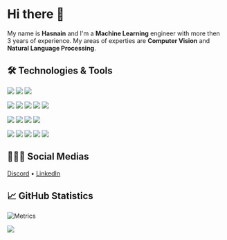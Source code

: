 # Hi there 👋
My name is **Hasnain** and I'm a **Machine Learning** engineer with more then 3 years of experience. My areas of experties are **Computer Vision** and **Natural Language Processing**.

## 🛠️ Technologies & Tools
![](https://img.shields.io/badge/OS-Windows-informational?style=flat&logo=windows&logoColor=white&color=d92929)
![](https://img.shields.io/badge/OS-Linux-informational?style=flat&logo=linux&logoColor=white&color=d92929)
![](https://img.shields.io/badge/OS-MacOS-informational?style=flat&logo=apple&logoColor=white&color=d92929)

![](https://img.shields.io/badge/Environment-Anaonda-informational?style=flat&logo=anaconda&logoColor=white&color=d92929)
![](https://img.shields.io/badge/Editor-Unity3D_Engine-informational?style=flat&logo=unity&logoColor=white&color=d92929)
![](https://img.shields.io/badge/Editor-IntelliJ_IDEA-informational?style=flat&logo=intellij-idea&logoColor=white&color=d92929)
![](https://img.shields.io/badge/Editor-PyCharm-informational?style=flat&logo=pycharm&logoColor=white&color=d92929)
![](https://img.shields.io/badge/Editor-Jupyter-Notebook-informational?style=flat&logo=jupyter&logoColor=white&color=d92929)

![](https://img.shields.io/badge/Code-Python-informational?style=flat&logo=python&logoColor=white&color=d92929)
![](https://img.shields.io/badge/Code-Java-informational?style=flat&logo=java&logoColor=white&color=d92929)
![](https://img.shields.io/badge/Code-C_Sharp-informational?style=flat&logo=c-sharp&logoColor=white&color=d92929)
![](https://img.shields.io/badge/Code-PHP-informational?style=flat&logo=php&logoColor=white&color=d92929)

![](https://img.shields.io/badge/Tools-Discord-informational?style=flat&logo=discord&logoColor=white&color=d92929)
![](https://img.shields.io/badge/Tools-MySQL-informational?style=flat&logo=mysql&logoColor=white&color=d92929)
![](https://img.shields.io/badge/Tools-GitHub_Desktop-informational?style=flat&logo=github&logoColor=white&color=d92929)
![](https://img.shields.io/badge/Tools-Sandboxie-informational?style=flat&logo=codesandbox&logoColor=white&color=d92929)
![](https://img.shields.io/badge/Tools-Sandboxie-informational?style=flat&logo=codesandbox&logoColor=white&color=d92929)

## 🧑‍🤝‍🧑 Social Medias
[Discord](https://discord.gg/mUUV7KAF) • [LinkedIn](https://www.linkedin.com/in/hasnainkhanniazi/)

## 📈 GitHub Statistics
![Metrics](https://metrics.lecoq.io/kkrypt0nn?template=terminal&followup=1&languages=1&config.timezone=Europe%2FZurich&config.animated=true)

![](https://komarev.com/ghpvc/?username=HasnainKhanNiazi&color=d92929)
